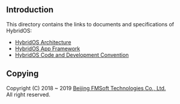 ## Introduction

This directory contains the links to documents and specifications of HybridOS:

* [HybridOS Architecture]
* [HybridOS App Framework]
* [HybridOS Code and Development Convention]

## Copying

Copyright (C) 2018 \~ 2019 [Beijing FMSoft Technologies Co., Ltd.]  
All right reserved.

[Beijing FMSoft Technologies Co., Ltd.]: https://www.fmsoft.cn
[FMSoft Technologies]: https://www.fmsoft.cn
[HybridOS Official Site]: https://hybridos.fmsoft.cn

[HybridOS Architecture]: specs/HybridOS-Architecture.md
[HybridOS App Framework]: specs/HybridOS-App-Framework.md
[HybridOS Code and Development Convention]: specs/HybridOS-Code-and-Development-Convention.md

